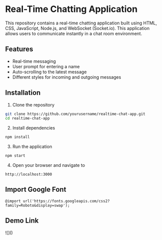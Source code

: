 # Real-Time Chatting Application
This repository contains a real-time chatting application built using HTML, CSS, JavaScript, Node.js, and WebSocket (Socket.io). This application allows users to communicate instantly in a chat room environment.

## Features
- Real-time messaging
- User prompt for entering a name
- Auto-scrolling to the latest message
- Different styles for incoming and   outgoing messages

## Installation
1) Clone the repository
```bash
git clone https://github.com/yourusername/realtime-chat-app.git
cd realtime-chat-app
```
2) Install dependencies
```bash
npm install
```
3) Run the application
```bash
npm start
```

4) Open your browser and navigate to
```
http://localhost:3000
```
## Import Google Font
```
@import url('https://fonts.googleapis.com/css2?family=Roboto&display=swap');
```

## Demo Link
<div style="width: 80%; height: 80%">
  ![]()
</div>